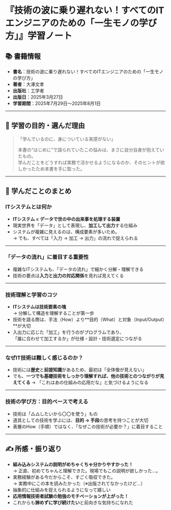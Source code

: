 # 『技術の波に乗り遅れない！すべてのITエンジニアのための「一生モノの学び方」』学習ノート

## 📚 書籍情報
- **書名**：技術の波に乗り遅れない！すべてのITエンジニアのための「一生モノの学び方」
- **著者**：大澤文孝
- **出版社**：工学者
- **出版日**：2025年3月27日
- **学習期間**：2025年7月29日～2025年8月1日

---

## 🎯 学習の目的・選んだ理由

> 「学んでいるのに、身についている実感がない」  
>  
> 本書の“はじめに”で語られていたこの悩みは、まさに自分自身が抱えていたもの。  
> 学んだことをどうすれば実務で活かせるようになるのか、そのヒントが欲しかったため本書を手に取った。

---

## 🧠 学んだことのまとめ

### ITシステムとは何か

- **ITシステム = データで世の中の出来事を処理する装置**
- 現実世界を「データ」として表現し、**加工して出力**する仕組み
- システムが複雑に見えるのは、構成要素が多いため。  
  → でも、すべては「入力 → 加工 → 出力」の流れで捉えられる

---

### 「データの流れ」に着目する重要性

- 複雑なITシステムも、「データの流れ」で細かく分解・理解できる
- 技術の要点は**入力と出力の対応関係**を見れば見えてくる

---

### 技術理解と学習のコツ

- **ITシステムは技術要素の塊**  
  → 分解して構造を理解することが第一歩
- 技術を語る際は、手法（How）より**目的（What）と対象（Input/Output）**が大切
- 入出力に応じた「加工」を行うのがプログラムであり、  
  「誰に合わせて加工するか」が仕様・設計・技術選定につながる

---

### なぜIT技術は難しく感じるのか？

- 技術には**歴史**と**前提知識**があるため、最初は「全体像が見えない」
- でも、**一つでも基礎技術をしっかり理解すれば、他の技術とのつながりが見えてくる**
  → 「これはあの仕組みの応用だな」と気づけるようになる

---

### 技術の学び方：目的ベースで考える

- 技術は「△△したいから〇〇を使う」もの
- 道具としての技術を学ぶには、**目的 → 手段**の思考を持つことが大切
- 表層のHow（手順）ではなく、「なぜこの技術が必要か？」に着目すること

---

## ✍️ 所感・振り返り

- **組み込みシステムの説明がめちゃくちゃ分かりやすかった！**  
  → 正直、初めてちゃんと理解できた。現場でもこの説明が欲しかった…。
- 実務経験がある今だからこそ、すごく吸収できた。  
  → 実務中にこの本を読みたかった（※出版されてなかったけど…）
- 抽象的に仕組みを捉えられるようになって嬉しい
- **応用情報技術者試験の勉強のモチベーションが上がった！**
- これからも**諦めずに学び続けたい**と前向きな気持ちになれた

